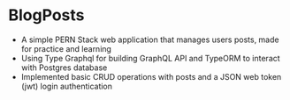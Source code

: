 # BlogPosts
- A simple PERN Stack web application that manages users posts, made for practice and learning 
- Using Type Graphql  for building GraphQL API and TypeORM to interact with Postgres database 
- Implemented basic CRUD operations with posts and  a JSON web token (jwt)  login authentication


